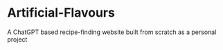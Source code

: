 # Artificial-Flavours
A ChatGPT based recipe-finding website built from scratch as a personal project
